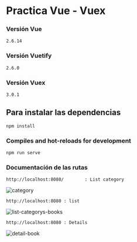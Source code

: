 # Practica Vue - Vuex

### Versión Vue 
```
2.6.14
```

### Versión Vuetify 
```
2.6.0
```

### Versión Vuex
```
3.0.1
```

## Para instalar las dependencias
```
npm install
```

### Compiles and hot-reloads for development
```
npm run serve
```
### Documentación de las rutas
```
http://localhost:8080/        : List category
```
![category](https://user-images.githubusercontent.com/8096392/189039461-e7e69e8b-5f49-4a21-8ef9-c48df0981a44.png)


```
http://localhost:8080 : list 
```

![list-categorys-books](https://user-images.githubusercontent.com/8096392/189039524-6381378c-eb56-4208-94e2-090775f69d01.png)

```
http://localhost:8080 : Details
```
![detail-book](https://user-images.githubusercontent.com/8096392/189039771-a3816e4e-d6de-4049-a4b6-7737b2cf4e8d.png)


